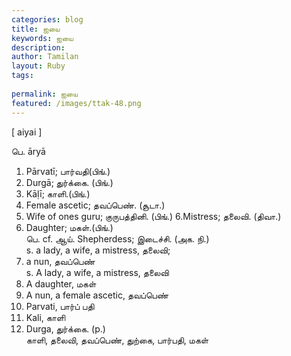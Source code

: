 ```yaml
---
categories: blog
title: ஐயை
keywords: ஐயை
description: 
author: Tamilan
layout: Ruby
tags: 
 
permalink: ஐயை
featured: /images/ttak-48.png
---
```

  
[ aiyai ]  
  
பெ. āryā  
1. Pārvatī; பார்வதி(பிங்.)  
2. Durgā; துர்க்கை. (பிங்.)  
3. Kāḷī; காளி.(பிங்.)  
4. Female ascetic; தவப்பெண். (சூடா.)  
5. Wife of ones guru; குருபத்தினி. (பிங்.) 6.Mistress; தலைவி. (திவா.)  
7. Daughter; மகள்.(பிங்.)  
பெ. cf. ஆய். Shepherdess; இடைச்சி. (அக. நி.)  
s. a lady, a wife, a mistress, தலைவி;  
2. a nun, தவப்பெண்  
s. A lady, a wife, a mistress, தலைவி  
2. A daughter, மகள்  
3. A nun, a female ascetic, தவப்பெண்  
4. Parvati, பார்ப் பதி  
5. Kali, காளி  
6. Durga, துர்க்கை. (p.)  
காளி, தலைவி, தவப்பெண், துற்கை, பார்பதி, மகள்